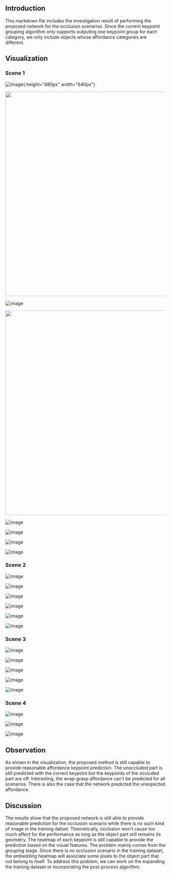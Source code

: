 ## Introduction
This markdown file includes the investigation result of performing the proposed network for the occlusion scenarios. Since the current keypoint grouping algorithm only supports outputing one keypoint group for each category, we only include objects whose affordance categories are different. 

## Visualization

### Scene 1

![image](../img/occlusion/scene_1/image.png){:height="480px" width="640px"}

<img src="https://github.com/ivalab/AffKpNet/blob/master/img/occlusion/scene_1/image.png" width="640">

![image](../img/occlusion/scene_1/mask.png)

<img src="https://github.com/ivalab/AffKpNet/blob/master/img/occlusion/scene_1/0_kp.png" width="640">

![image](../img/occlusion/scene_1/0_kp.png)

![image](../img/occlusion/scene_1/2_kp.png)

![image](../img/occlusion/scene_1/3_kp.png)

![image](../img/occlusion/scene_1/4_kp.png)

### Scene 2

![image](../img/occlusion/scene_2/image.png)

![image](../img/occlusion/scene_2/mask.png)

![image](../img/occlusion/scene_2/0_kp.png)

![image](../img/occlusion/scene_2/2_kp.png)

![image](../img/occlusion/scene_2/3_kp.png)

![image](../img/occlusion/scene_2/5_kp.png)

### Scene 3

![image](../img/occlusion/scene_3/image.png)

![image](../img/occlusion/scene_3/mask.png)

![image](../img/occlusion/scene_3/0_kp.png)

![image](../img/occlusion/scene_3/1_kp.png)

![image](../img/occlusion/scene_3/3_kp.png)

### Scene 4

![image](../img/occlusion/scene_4/image.png)

![image](../img/occlusion/scene_4/mask.png)

![image](../img/occlusion/scene_4/0_kp.png)


## Observation
As shown in the visualization,  the proposed method is still capable to provide reasonable affordance keypoint prediction. The unoccluded part is still predicted with the correct keypoint but the keypoints of the occluded part are off. Interesting, the wrap-grasp affordance can't be predicted for all scenarios. There is also the case that the network predicted the unexpected affordance. 

## Discussion
The results show that the proposed network is still able to provide reasonable prediction for the occlusion scenario while there is no such kind of image in the training datset. 
Theoretically, occlusion won't cause too much affect for the performance as long as the object part still remains its geometry. The heatmap of each keypoint is still capable to 
provide the prediction based on the visual features. The problem mainly comes from the grouping stage. Since there is no occlusion scenario in the training dataset, the embedding heatmap will associate some pixels to the object part that not belong to itself. To address this problem, we can work on the expanding the training dataset or incorporating the post-process algorithm. 
